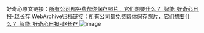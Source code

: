 好奇心原文链接：[所有公司都免费帮你保存照片，它们想要什么？_智能_好奇心日报-赵长存 ](https://www.qdaily.com/articles/10220.html)
WebArchive归档链接：[所有公司都免费帮你保存照片，它们想要什么？_智能_好奇心日报-赵长存 ](http://web.archive.org/web/20190623155857/https://www.qdaily.com/articles/10220.html)
![image](http://ww3.sinaimg.cn/large/007d5XDply1g3vvmpkc4rj30u02og4qp)